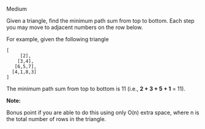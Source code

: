 Medium

Given a triangle, find the minimum path sum from top to bottom. Each step you may move to adjacent numbers on the row below.

For example, given the following triangle
```
[
     [2],
    [3,4],
   [6,5,7],
  [4,1,8,3]
]
```
The minimum path sum from top to bottom is 11 (i.e., **2 + 3 + 5 + 1** = 11).

**Note:**

Bonus point if you are able to do this using only O(n) extra space, where n is the total number of rows in the triangle.
